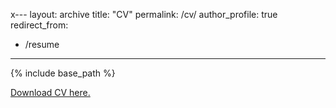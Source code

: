 x---
layout: archive
title: "CV"
permalink: /cv/
author_profile: true
redirect_from:
  - /resume
---

{% include base_path %}

[Download CV here.](/files/cv/current.pdf)
